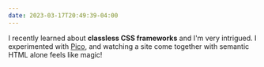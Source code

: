 ```yaml
---
date: 2023-03-17T20:49:39-04:00
---
```

I recently learned about **classless CSS frameworks** and I'm very intrigued.  I experimented with [Pico](https://picocss.com), and watching a site come together with semantic HTML alone feels like magic!
